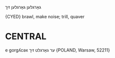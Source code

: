 גאָרגלען
גאָרגלען זיך

{CYED}
brawl, make noise; trill, quaver

CENTRAL
========

e gorgʎcəx ער גאָרגלט זיך {POLAND, Warsaw, 52211}